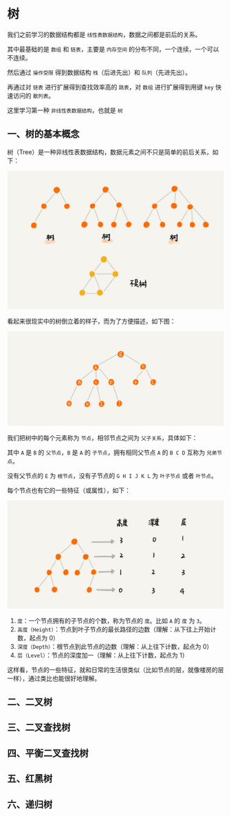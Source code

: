 # 树

我们之前学习的数据结构都是 `线性表数据结构`，数据之间都是前后的关系。

其中最基础的是 `数组` 和 `链表`，主要是 `内存空间` 的分布不同，一个连续，一个可以不连续。

然后通过 `操作受限` 得到数据结构 `栈`（后进先出）和 `队列`（先进先出）。

再通过对 `链表` 进行扩展得到查找效率高的 `跳表`，对 `数组` 进行扩展得到用键 `key` 快速访问的 `散列表`。

这里学习第一种 `非线性表数据结构`，也就是 `树`

## 一、树的基本概念

树（Tree）是一种非线性表数据结构，数据元素之间不只是简单的前后关系，如下：

![树](img/tree-1.jpg)

看起来很现实中的树倒立着的样子，而为了方便描述，如下图：

![树](img/tree-2.jpg)

我们把树中的每个元素称为 `节点`，相邻节点之间为 `父子关系`，具体如下：

其中 `A` 是 `B` 的 `父节点`，`B` 是 `A` 的 `子节点`，拥有相同父节点 `A` 的 `B C D` 互称为 `兄弟节点`。

没有父节点的 `E` 为 `根节点`，没有子节点的 `G H I J K L` 为 `叶子节点` 或者 `叶节点`。

每个节点也有它的一些特征（或属性），如下：

![树](img/tree-3.jpg)

1. `度`：一个节点拥有的子节点的个数，称为节点的 `度`。比如 `A` 的 `度` 为 `3`。
2. `高度（Height）`：节点到叶子节点的最长路径的边数（理解：从下往上开始计数，起点为 0）
3. `深度（Depth）`：根节点到此节点的边数（理解：从上往下计数，起点为 0）
4. `层（Level）`：节点的深度加一（理解：从上往下计数，起点为 1）

这样看，节点的一些特征，就和日常的生活很类似（比如节点的层，就像楼房的层一样），通过类比也能很好地理解。

## 二、二叉树

## 三、二叉查找树

## 四、平衡二叉查找树

## 五、红黑树

## 六、递归树